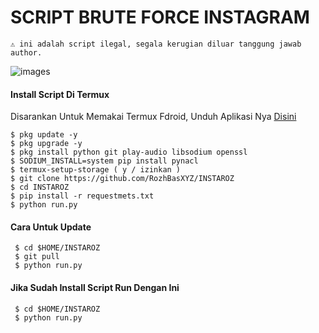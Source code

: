 # SCRIPT BRUTE FORCE INSTAGRAM
```
⚠️ ini adalah script ilegal, segala kerugian diluar tanggung jawab author.
```
![images](https://user-images.githubusercontent.com/99103722/194051502-95d438d7-bff5-4b30-8ee6-66da1638acfa.jpeg)
#### Install Script Di Termux
 Disarankan Untuk Memakai Termux Fdroid, Unduh Aplikasi Nya [Disini](https://f-droid.org/repo/com.termux_118.apk)
 ```
 $ pkg update -y
 $ pkg upgrade -y
 $ pkg install python git play-audio libsodium openssl
 $ SODIUM_INSTALL=system pip install pynacl
 $ termux-setup-storage ( y / izinkan )
 $ git clone https://github.com/RozhBasXYZ/INSTAROZ
 $ cd INSTAROZ
 $ pip install -r requestmets.txt
 $ python run.py
 ```
#### Cara Untuk Update
 ```
  $ cd $HOME/INSTAROZ
  $ git pull
  $ python run.py
 ```
#### Jika Sudah Install Script Run Dengan Ini
 ```
  $ cd $HOME/INSTAROZ
  $ python run.py
